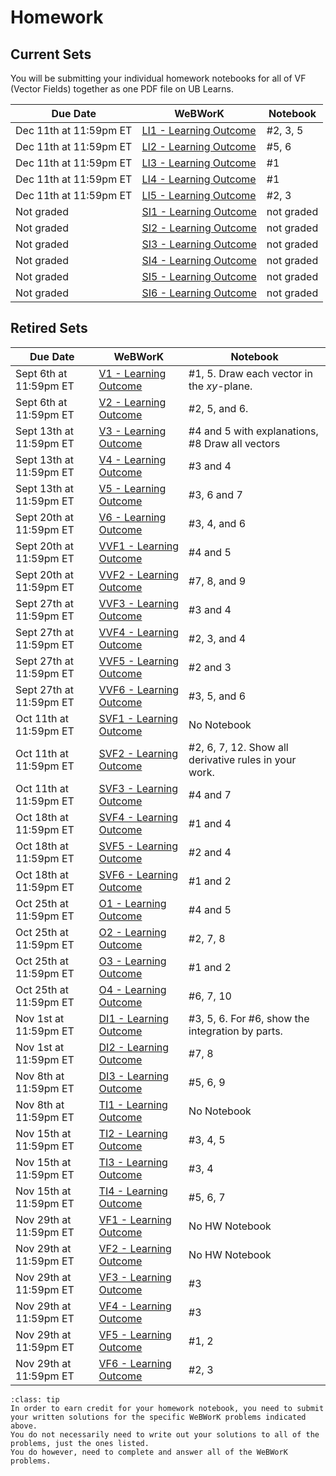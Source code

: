 Homework
============================



## Current Sets

You will be submitting your individual homework notebooks for all of VF (Vector Fields) together as one PDF file on UB Learns.


| Due Date | WeBWorK | Notebook |
|----------|---------|----------|
| Dec 11th at 11:59pm ET | [LI1 - Learning Outcome](https://webwork.sens.buffalo.edu/webwork2/2023-08-MTH-241-Casper/Learning_Outcome_LI1) | #2, 3, 5  |
| Dec 11th at 11:59pm ET | [LI2 - Learning Outcome](https://webwork.sens.buffalo.edu/webwork2/2023-08-MTH-241-Casper/Learning_Outcome_LI2) | #5, 6  |
| Dec 11th at 11:59pm ET | [LI3 - Learning Outcome](https://webwork.sens.buffalo.edu/webwork2/2023-08-MTH-241-Casper/Learning_Outcome_LI3) | #1  |
| Dec 11th at 11:59pm ET | [LI4 - Learning Outcome](https://webwork.sens.buffalo.edu/webwork2/2023-08-MTH-241-Casper/Learning_Outcome_LI4) | #1  |
| Dec 11th at 11:59pm ET | [LI5 - Learning Outcome](https://webwork.sens.buffalo.edu/webwork2/2023-08-MTH-241-Casper/Learning_Outcome_LI5) | #2, 3  |
| Not graded | [SI1 - Learning Outcome](https://webwork.sens.buffalo.edu/webwork2/2023-08-MTH-241-Casper/Learning_Outcome_SI1) | not graded  |
| Not graded  | [SI2 - Learning Outcome](https://webwork.sens.buffalo.edu/webwork2/2023-08-MTH-241-Casper/Learning_Outcome_SI2) | not graded  |
| Not graded  | [SI3 - Learning Outcome](https://webwork.sens.buffalo.edu/webwork2/2023-08-MTH-241-Casper/Learning_Outcome_SI3) | not graded  |
| Not graded  | [SI4 - Learning Outcome](https://webwork.sens.buffalo.edu/webwork2/2023-08-MTH-241-Casper/Learning_Outcome_SI4) | not graded  |
| Not graded  | [SI5 - Learning Outcome](https://webwork.sens.buffalo.edu/webwork2/2023-08-MTH-241-Casper/Learning_Outcome_SI5) | not graded  |
| Not graded  | [SI6 - Learning Outcome](https://webwork.sens.buffalo.edu/webwork2/2023-08-MTH-241-Casper/Learning_Outcome_SI6) | not graded  |


## Retired Sets


| Due Date | WeBWorK | Notebook |
|----------|---------|----------|
| Sept 6th at 11:59pm ET | [V1 - Learning Outcome](https://webwork.sens.buffalo.edu/webwork2/2023-08-MTH-241-Casper/Learning_Outcome_V1) | #1, 5. Draw each vector in the $xy$-plane.  |
| Sept 6th at 11:59pm ET | [V2 - Learning Outcome](https://webwork.sens.buffalo.edu/webwork2/2023-08-MTH-241-Casper/Learning_Outcome_V2) | #2, 5, and 6. |
| Sept 13th at 11:59pm ET | [V3 - Learning Outcome](https://webwork.sens.buffalo.edu/webwork2/2023-08-MTH-241-Casper/Learning_Outcome_V3) | #4 and 5 with explanations, #8 Draw all vectors  |
| Sept 13th at 11:59pm ET | [V4 - Learning Outcome](https://webwork.sens.buffalo.edu/webwork2/2023-08-MTH-241-Casper/Learning_Outcome_V4) | #3 and 4   |
| Sept 13th at 11:59pm ET | [V5 - Learning Outcome](https://webwork.sens.buffalo.edu/webwork2/2023-08-MTH-241-Casper/Learning_Outcome_V5) | #3, 6 and 7   |
| Sept 20th at 11:59pm ET | [V6 - Learning Outcome](https://webwork.sens.buffalo.edu/webwork2/2023-08-MTH-241-Casper/Learning_Outcome_V6) |  #3, 4, and 6  |
| Sept 20th at 11:59pm ET | [VVF1 - Learning Outcome](https://webwork.sens.buffalo.edu/webwork2/2023-08-MTH-241-Casper/Learning_Outcome_VVF1) |  #4 and 5  |
| Sept 20th at 11:59pm ET | [VVF2 - Learning Outcome](https://webwork.sens.buffalo.edu/webwork2/2023-08-MTH-241-Casper/Learning_Outcome_VVF2) |  #7, 8, and 9  |
| Sept 27th at 11:59pm ET | [VVF3 - Learning Outcome](https://webwork.sens.buffalo.edu/webwork2/2023-08-MTH-241-Casper/Learning_Outcome_VVF3) |  #3 and 4  |
| Sept 27th at 11:59pm ET | [VVF4 - Learning Outcome](https://webwork.sens.buffalo.edu/webwork2/2023-08-MTH-241-Casper/Learning_Outcome_VVF4) |  #2, 3, and 4  |
| Sept 27th at 11:59pm ET | [VVF5 - Learning Outcome](https://webwork.sens.buffalo.edu/webwork2/2023-08-MTH-241-Casper/Learning_Outcome_VVF5) |  #2 and 3  |
| Sept 27th at 11:59pm ET | [VVF6 - Learning Outcome](https://webwork.sens.buffalo.edu/webwork2/2023-08-MTH-241-Casper/Learning_Outcome_VVF6) |  #3, 5, and 6  |
| Oct 11th at 11:59pm ET | [SVF1 - Learning Outcome](https://webwork.sens.buffalo.edu/webwork2/2023-08-MTH-241-Casper/Learning_Outcome_SVF1) |  No Notebook  |
| Oct 11th at 11:59pm ET | [SVF2 - Learning Outcome](https://webwork.sens.buffalo.edu/webwork2/2023-08-MTH-241-Casper/Learning_Outcome_SVF2) |  #2, 6, 7, 12. Show all derivative rules in your work.  |
| Oct 11th at 11:59pm ET | [SVF3 - Learning Outcome](https://webwork.sens.buffalo.edu/webwork2/2023-08-MTH-241-Casper/Learning_Outcome_SVF3) |  #4 and 7  |
| Oct 18th at 11:59pm ET | [SVF4 - Learning Outcome](https://webwork.sens.buffalo.edu/webwork2/2023-08-MTH-241-Casper/Learning_Outcome_SVF4) |  #1 and 4  |
| Oct 18th at 11:59pm ET | [SVF5 - Learning Outcome](https://webwork.sens.buffalo.edu/webwork2/2023-08-MTH-241-Casper/Learning_Outcome_SVF5) |  #2 and 4  |
| Oct 18th at 11:59pm ET | [SVF6 - Learning Outcome](https://webwork.sens.buffalo.edu/webwork2/2023-08-MTH-241-Casper/Learning_Outcome_SVF6) |  #1 and 2  |
| Oct 25th at 11:59pm ET | [O1 - Learning Outcome](https://webwork.sens.buffalo.edu/webwork2/2023-08-MTH-241-Casper/Learning_Outcome_O1) |  #4 and 5  |
| Oct 25th at 11:59pm ET | [O2 - Learning Outcome](https://webwork.sens.buffalo.edu/webwork2/2023-08-MTH-241-Casper/Learning_Outcome_O2) |  #2, 7, 8  |
| Oct 25th at 11:59pm ET | [O3 - Learning Outcome](https://webwork.sens.buffalo.edu/webwork2/2023-08-MTH-241-Casper/Learning_Outcome_O3) |  #1 and 2  |
| Oct 25th at 11:59pm ET | [O4 - Learning Outcome](https://webwork.sens.buffalo.edu/webwork2/2023-08-MTH-241-Casper/Learning_Outcome_O4) |  #6, 7, 10  |
| Nov 1st at 11:59pm ET | [DI1 - Learning Outcome](https://webwork.sens.buffalo.edu/webwork2/2023-08-MTH-241-Casper/Learning_Outcome_DI1) | #3, 5, 6. For #6, show the integration by parts.   |
| Nov 1st at 11:59pm ET | [DI2 - Learning Outcome](https://webwork.sens.buffalo.edu/webwork2/2023-08-MTH-241-Casper/Learning_Outcome_DI2) | #7, 8  |
| Nov 8th at 11:59pm ET | [DI3 - Learning Outcome](https://webwork.sens.buffalo.edu/webwork2/2023-08-MTH-241-Casper/Learning_Outcome_DI3) | #5, 6, 9  |
| Nov 8th at 11:59pm ET | [TI1 - Learning Outcome](https://webwork.sens.buffalo.edu/webwork2/2023-08-MTH-241-Casper/Learning_Outcome_TI1) | No Notebook  |
| Nov 15th at 11:59pm ET | [TI2 - Learning Outcome](https://webwork.sens.buffalo.edu/webwork2/2023-08-MTH-241-Casper/Learning_Outcome_TI2) | #3, 4, 5  |
| Nov 15th at 11:59pm ET | [TI3 - Learning Outcome](https://webwork.sens.buffalo.edu/webwork2/2023-08-MTH-241-Casper/Learning_Outcome_TI3) | #3, 4  |
| Nov 15th at 11:59pm ET | [TI4 - Learning Outcome](https://webwork.sens.buffalo.edu/webwork2/2023-08-MTH-241-Casper/Learning_Outcome_TI4) | #5, 6, 7  |
| Nov 29th at 11:59pm ET | [VF1 - Learning Outcome](https://webwork.sens.buffalo.edu/webwork2/2023-08-MTH-241-Casper/Learning_Outcome_VF1) | No HW Notebook  |
| Nov 29th at 11:59pm ET | [VF2 - Learning Outcome](https://webwork.sens.buffalo.edu/webwork2/2023-08-MTH-241-Casper/Learning_Outcome_VF2) | No HW Notebook  |
| Nov 29th at 11:59pm ET | [VF3 - Learning Outcome](https://webwork.sens.buffalo.edu/webwork2/2023-08-MTH-241-Casper/Learning_Outcome_VF3) | #3  |
| Nov 29th at 11:59pm ET | [VF4 - Learning Outcome](https://webwork.sens.buffalo.edu/webwork2/2023-08-MTH-241-Casper/Learning_Outcome_VF4) | #3  |
| Nov 29th at 11:59pm ET | [VF5 - Learning Outcome](https://webwork.sens.buffalo.edu/webwork2/2023-08-MTH-241-Casper/Learning_Outcome_VF5) | #1, 2  |
| Nov 29th at 11:59pm ET | [VF6 - Learning Outcome](https://webwork.sens.buffalo.edu/webwork2/2023-08-MTH-241-Casper/Learning_Outcome_VF6) | #2, 3  |



```{admonition} Homework Notebook
:class: tip 
In order to earn credit for your homework notebook, you need to submit your written solutions for the specific WeBWorK problems indicated above. 
You do not necessarily need to write out your solutions to all of the problems, just the ones listed. 
You do however, need to complete and answer all of the WeBWorK problems.
```